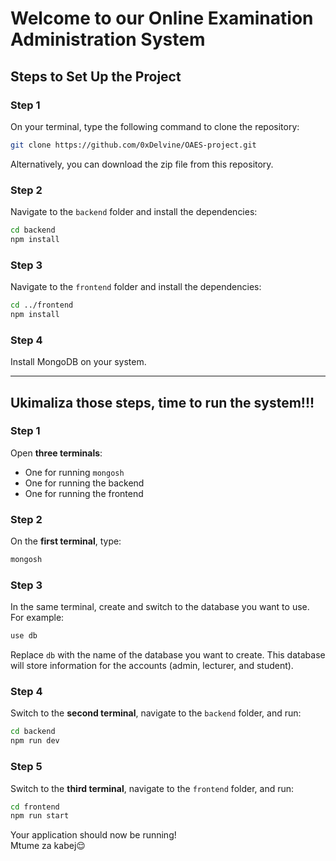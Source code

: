 # Welcome to our Online Examination Administration System

## Steps to Set Up the Project

### Step 1
On your terminal, type the following command to clone the repository:

```bash
git clone https://github.com/0xDelvine/OAES-project.git
```

Alternatively, you can download the zip file from this repository.

### Step 2
Navigate to the `backend` folder and install the dependencies:

```bash
cd backend
npm install
```

### Step 3
Navigate to the `frontend` folder and install the dependencies:

```bash
cd ../frontend
npm install
```

### Step 4
Install MongoDB on your system.

---

## Ukimaliza those steps, time to run the system!!!

### Step 1
Open **three terminals**:
- One for running `mongosh`
- One for running the backend
- One for running the frontend

### Step 2
On the **first terminal**, type:

```bash
mongosh
```

### Step 3
In the same terminal, create and switch to the database you want to use. For example:

```bash
use db
```

Replace `db` with the name of the database you want to create. This database will store information for the accounts (admin, lecturer, and student).

### Step 4
Switch to the **second terminal**, navigate to the `backend` folder, and run:

```bash
cd backend
npm run dev
```

### Step 5
Switch to the **third terminal**, navigate to the `frontend` folder, and run:

```bash
cd frontend
npm run start
```

Your application should now be running!  
Mtume za kabej😌
```

